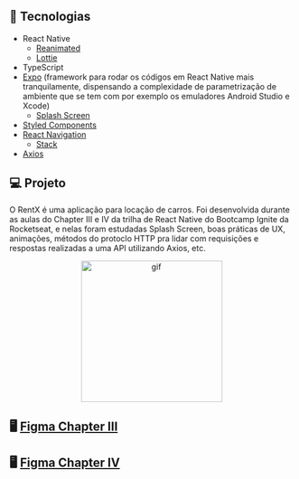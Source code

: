 ## 🚀 Tecnologias

- React Native
  - [Reanimated](https://docs.swmansion.com/react-native-reanimated/)
  - [Lottie](https://lottiefiles.com/)
- TypeScript
- [Expo](https://expo.dev/) (framework para rodar os códigos em React Native mais tranquilamente, dispensando a complexidade de parametrização de ambiente que se tem com por exemplo os emuladores Android Studio e Xcode)
  - [Splash Screen](https://docs.expo.dev/guides/splash-screens/)
- [Styled Components](https://styled-components.com/)
- [React Navigation](https://reactnavigation.org/)
  - [Stack](https://reactnavigation.org/docs/stack-navigator/)
- [Axios](https://axios-http.com/)

## 💻 Projeto

O RentX é uma aplicação para locação de carros. Foi desenvolvida durante as aulas do Chapter III e IV da trilha de React Native do Bootcamp Ignite da Rocketseat, e nelas foram estudadas Splash Screen, boas práticas de UX, animações, métodos do protoclo HTTP pra lidar com requisições e respostas realizadas a uma API utilizando Axios, etc.

<p align="center">
  <img alt="gif" title="Gif App" src="./.github/gif.gif" width ="250"/>
</p>

## 🖥️ [Figma Chapter III](https://www.figma.com/file/4ojyGi2mGuQaGK0sUHMAqB/RentX-Ignite?node-id=0%3A1)

## 🖥️ [Figma Chapter IV](https://www.figma.com/file/e8Kkb8QImQV0Z0F8WXkgju/RentX-Ignite---Offline-First?node-id=0%3A1)
